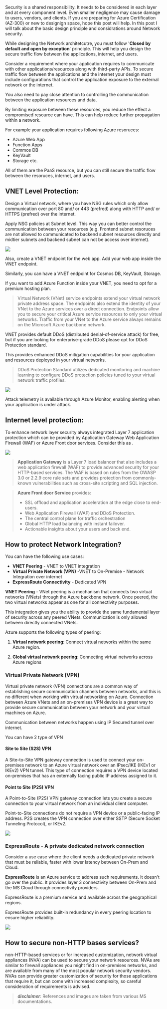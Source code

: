 Security is a shared responsibility. It needs to be considered in each layer and at every component level. Even smaller negligence may cause damage to users, vendors, and clients.  If you are preparing for Azure Certification (AZ-300) or new to designign space, hope this post will help. In this post I will talk about the basic design principle and considrations around Network security.

<!--more-->

While designing the Network architetcutre, you must follow '**Closed by default and open by exception**' principle. 
This will help you design the secure traffic flow between the applications, internet, and users.

Consider a requirement where your application requires to communicate with other applications/resources along with third-party APIs. To secure traffic flow between the applications and the internet your design must include configurations that control the application exposure to the external network or the internet. 

You also need to pay close attention to controlling the communication between the application resources and data. 

By limiting exposure between these resources, you reduce the effect a compromised resource can have. This can help reduce further propagation within a network.

For example your application requires following Azure resoruces:
-   Azure Web App
-   Function Apps 
-   Commos DB
-   KeyVault
-   Storage etc.

All of them are the PaaS resource, but you can still secure the traffic flow between the resoruces, internet, and users. 

## **VNET Level Protection**:

Design a Virtual network, where you have NSG rules which only allow communication over port 80 and/ or 443 (prefred) along with HTTP and/ or HTTPS (prefred) over the internet. 

Apply NSG policies at Subnet level. This way you can better control the communication between your resources (e.g. Frontend subnet resoruces are not allowed to communicated to backend subnet resources directly and midtier subnets and backend subnet can not be access over internet). 

![](../images/azexams/subnetlevel.JPG)


Also, create a VNET endpoint for the web app. Add your web app inside the VNET endpoint. 

Similarly, you can have a VNET endpoint for Cosmos DB, KeyVault, Storage. 

If you want to add Azure Function inside your VNET, you need to opt for a premium hosting plan.

> Virtual Network (VNet) service endpoints extend your virtual network private address space. The endpoints also extend the identity of your VNet to the Azure services over a direct connection. Endpoints allow you to secure your critical Azure service resources to only your virtual networks. Traffic from your VNet to the Azure service always remains on the Microsoft Azure backbone network.

VNET provides default  DDoS (distributed denial-of-service attack) for free, but if you are looking for enterprise-grade DDoS please opt for DDoS Protection standard. 

This provides enhanced DDoS mitigation capabilities for your application and resources deployed in your virtual networks.

> DDoS Protection Standard utilizes dedicated monitoring and machine learning to configure DDoS protection policies tuned to your virtual network traffic profiles. 


![](../images/azexams/ddos.jpg)

 
 Attack telemetry is available through Azure Monitor, enabling alerting when your application is under attack. 

## **Internet level protection**:

To enhance network layer security always integrated Layer 7 application protection which can be provided by Application Gateway Web Application Firewall (WAF) or Azure Front door services. Consider this as .

![](../images/azexams/appgateway.jpg)


> **Application Gateway** is a Layer 7 load balancer that also includes a web application firewall (WAF) to provide advanced security for your HTTP-based services. The WAF is based on rules from the OWASP 3.0 or 2.2.9 core rule sets and provides protection from commonly-known vulnerabilities such as cross-site scripting and SQL injection.

> **Azure Front door Service** provides: 
>-   SSL offload and application acceleration at the edge close to end-users.
>- Web Application Firewall (WAF) and DDoS Protection.
>- The central control plane for traffic orchestration
>- Global HTTP load balancing with instant failover.
>- Actionable insights about your users and back end.

## **How to protect Network Integration**?

You can have the following use cases:

- **VNET Peering** - VNET to VNET integration
- **Virtual Private Network (VPN)** -VNET to On-Premise - Network Integration over internet
- **ExpressRoute Connectivity** - Dedicated VPN 

**VNET Peering** - VNet peering is a mechanism that connects two virtual networks (VNets) through the Azure backbone network. Once peered, the two virtual networks appear as one for all connectivity purposes. 

This integration gives you the ability to provide the same fundamental layer of security across any peered VNets. Communication is only allowed between directly connected VNets.

Azure supports the following types of peering:

1. **Virtual network peering**: Connect virtual networks within the same Azure region.

2. **Global virtual network peering**: Connecting virtual networks across Azure regions

### **Virtual Private Network (VPN)**

Virtual private network (VPN) connections are a common way of establishing secure communication channels between networks, and this is no different when working with virtual networking on Azure. Connection between Azure VNets and an on-premises VPN device is a great way to provide secure communication between your network and your virtual machines on Azure.

Communication between networks happen using IP Secured tunnel over internet. 

You can have 2 type of VPN

#### **Site to Site (S2S) VPN** 
A Site-to-Site VPN gateway connection is used to connect your on-premises network to an Azure virtual network over an IPsec/IKE (IKEv1 or IKEv2) VPN tunnel. This type of connection requires a VPN device located on-premises that has an externally facing public IP address assigned to it. 

#### **Point to Site (P2S) VPN** 

A Point-to-Site (P2S) VPN gateway connection lets you create a secure connection to your virtual network from an individual client computer. 

Point-to-Site connections do not require a VPN device or a public-facing IP address. P2S creates the VPN connection over either SSTP (Secure Socket Tunneling Protocol), or IKEv2.

   ![](../images/azexams/vpn.jpg)

### ExpressRoute - A private dedicated network connection

Consider a use case where the client needs a dedicated private network that must be reliable, faster with lower latency between On-Prem and Cloud. 

**ExpressRoute** is an Azure service to address such requirements.  It doesn't go over the public. It provides layer 3 connectivity between On-Prem and the MS Cloud through connectivity providers.

ExpressRoute is a premium service and available across the geographical regions.

ExpressRoute provides built-in redundancy in every peering location to ensure higher reliability. 

![](../images/azexams/expressroute.jpg)

 
## **How to secure non-HTTP bases services**?

non-HTTP-based services or for increased customization, network virtual appliances (NVA) can be used to secure your network resources. NVAs are similar to firewall appliances you might find in on-premises networks, and are available from many of the most popular network security vendors. NVAs can provide greater customization of security for those applications that require it, but can come with increased complexity, so careful consideration of requirements is advised.


> ***disclaimer***: References and images are taken from various MS documentations.